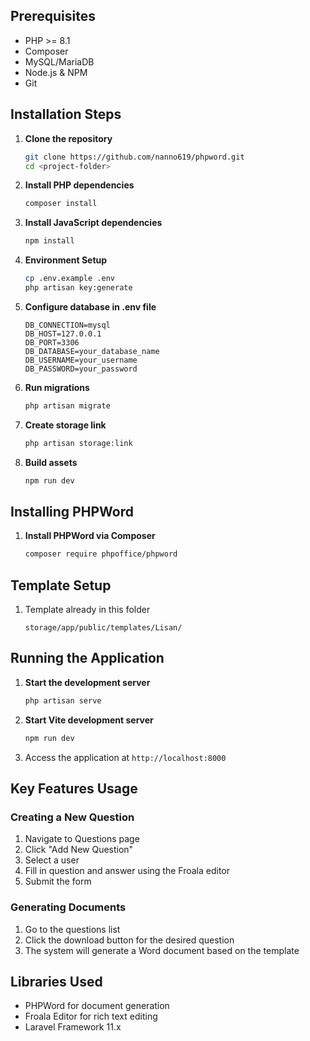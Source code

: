 
## Prerequisites

- PHP >= 8.1
- Composer
- MySQL/MariaDB
- Node.js & NPM
- Git

## Installation Steps

1. **Clone the repository**
   ```bash
   git clone https://github.com/nanno619/phpword.git
   cd <project-folder>
   ```

2. **Install PHP dependencies**
   ```bash
   composer install
   ```

3. **Install JavaScript dependencies**
   ```bash
   npm install
   ```

4. **Environment Setup**
   ```bash
   cp .env.example .env
   php artisan key:generate
   ```

5. **Configure database in .env file**
   ```
   DB_CONNECTION=mysql
   DB_HOST=127.0.0.1
   DB_PORT=3306
   DB_DATABASE=your_database_name
   DB_USERNAME=your_username
   DB_PASSWORD=your_password
   ```

6. **Run migrations**
   ```bash
   php artisan migrate
   ```

7. **Create storage link**
   ```bash
   php artisan storage:link
   ```

8. **Build assets**
   ```bash
   npm run dev
   ```

## Installing PHPWord

1. **Install PHPWord via Composer**
   ```bash
   composer require phpoffice/phpword

## Template Setup

1. Template already in this folder
   ```
   storage/app/public/templates/Lisan/
   ```

## Running the Application

1. **Start the development server**
   ```bash
   php artisan serve
   ```

2. **Start Vite development server**
   ```bash
   npm run dev
   ```

3. Access the application at `http://localhost:8000`

## Key Features Usage

### Creating a New Question
1. Navigate to Questions page
2. Click "Add New Question"
3. Select a user
4. Fill in question and answer using the Froala editor
5. Submit the form

### Generating Documents
1. Go to the questions list
2. Click the download button for the desired question
3. The system will generate a Word document based on the template

## Libraries Used

- PHPWord for document generation
- Froala Editor for rich text editing
- Laravel Framework 11.x

